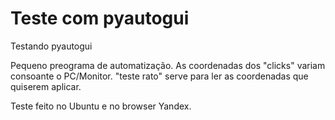 # Teste com pyautogui
 Testando pyautogui
 
 Pequeno preograma de automatização. As coordenadas dos "clicks" variam consoante o PC/Monitor.
 "teste rato" serve para ler as coordenadas que quiserem aplicar.
 
 Teste feito no Ubuntu e no browser Yandex.
